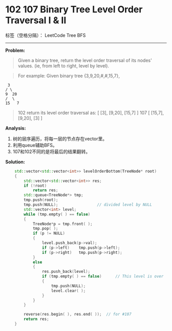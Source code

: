 ﻿# 102 107 Binary Tree Level Order Traversal I & II

标签（空格分隔）： LeetCode Tree BFS

---
**Problem:**
>   Given a binary tree, return the level order traversal of its nodes' values. (ie, from left to right, level by level).

>   For example:
Given binary tree {3,9,20,#,#,15,7},
>
     3
    / \
    9  20
    /  \
    15   7
>102 return its level order traversal as:
[
  [3],
  [9,20],
  [15,7]
]
>107 
[
  [15,7],
  [9,20],
  [3]
]

**Analysis:**

 1. 树的层序遍历，将每一层的节点存在vector里。
 2. 利用queue辅助BFS。
 3. 107和102不同的是将最后的结果翻转。

**Solution:**
```cpp
	std::vector<std::vector<int>> levelOrderBottom(TreeNode* root)
	{
		std::vector<std::vector<int>> res;
		if (!root)
			return res;
		std::queue<TreeNode*> tmp;
		tmp.push(root);
		tmp.push(NULL);					// divided level by NULL
		std::vector<int> level;
		while (tmp.empty( ) == false)
		{
			TreeNode*p = tmp.front( );
			tmp.pop( );
			if (p != NULL)
			{
				level.push_back(p->val);
				if (p->left)	tmp.push(p->left);
				if (p->right)	tmp.push(p->right);
			}
			else
			{
				res.push_back(level);
				if (tmp.empty( ) == false)		// This level is over
				{					
					tmp.push(NULL);
					level.clear( );
				}
			}
		}

		reverse(res.begin( ), res.end( ));	// for #107
		return res;
	}
```
